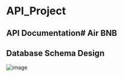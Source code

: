 # API_Project


## API Documentation# Air BNB
## Database Schema Design

![image](https://github.com/user-attachments/assets/94ffd94b-9655-4902-ac04-9bb99406fc8d)

